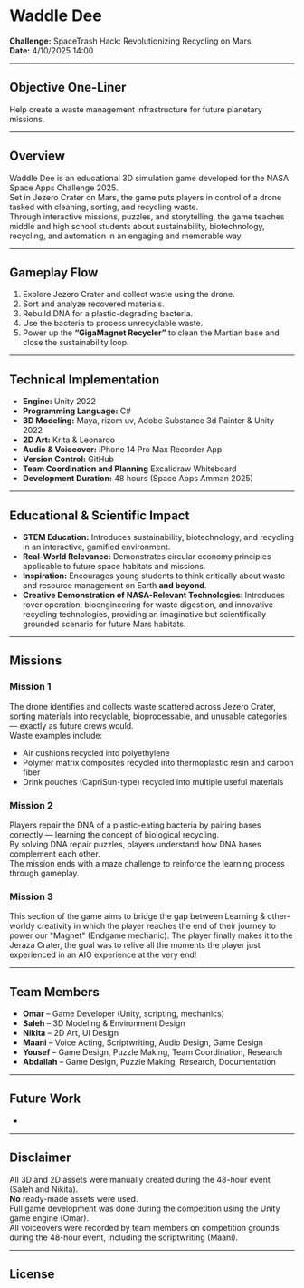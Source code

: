 # Waddle Dee

**Challenge:** SpaceTrash Hack: Revolutionizing Recycling on Mars  
**Date:** 4/10/2025 14:00  

---

## Objective One-Liner
Help create a waste management infrastructure for future planetary missions.

---

## Overview
Waddle Dee is an educational 3D simulation game developed for the NASA Space Apps Challenge 2025.  
Set in Jezero Crater on Mars, the game puts players in control of a drone tasked with cleaning, sorting, and recycling waste.  
Through interactive missions, puzzles, and storytelling, the game teaches middle and high school students about sustainability, biotechnology, recycling, and automation in an engaging and memorable way.

---

## Gameplay Flow
1. Explore Jezero Crater and collect waste using the drone.  
2. Sort and analyze recovered materials.  
3. Rebuild DNA for a plastic-degrading bacteria.  
4. Use the bacteria to process unrecyclable waste.  
5. Power up the **“GigaMagnet Recycler”** to clean the Martian base and close the sustainability loop.

---

## Technical Implementation
- **Engine:** Unity 2022  
- **Programming Language:** C#  
- **3D Modeling:** Maya, rizom uv, Adobe Substance 3d Painter & Unity 2022
- **2D Art:** Krita & Leonardo
- **Audio & Voiceover:** iPhone 14 Pro Max Recorder App  
- **Version Control:** GitHub
- **Team Coordination and Planning** Excalidraw Whiteboard
- **Development Duration:** 48 hours (Space Apps Amman 2025)

---

## Educational & Scientific Impact
- **STEM Education:** Introduces sustainability, biotechnology, and recycling in an interactive, gamified environment.  
- **Real-World Relevance:** Demonstrates circular economy principles applicable to future space habitats and missions.  
- **Inspiration:** Encourages young students to think critically about waste and resource management on Earth **and beyond**.
- **Creative Demonstration of NASA-Relevant Technologies**: Introduces rover operation, bioengineering for waste digestion, and innovative recycling technologies, providing an imaginative but scientifically grounded scenario for future Mars habitats.

---

## Missions

### Mission 1
The drone identifies and collects waste scattered across Jezero Crater, sorting materials into recyclable, bioprocessable, and unusable categories — exactly as future crews would.  
Waste examples include:  
- Air cushions recycled into polyethylene  
- Polymer matrix composites recycled into thermoplastic resin and carbon fiber  
- Drink pouches (CapriSun-type) recycled into multiple useful materials  

### Mission 2
Players repair the DNA of a plastic-eating bacteria by pairing bases correctly — learning the concept of biological recycling.  
By solving DNA repair puzzles, players understand how DNA bases complement each other.  
The mission ends with a maze challenge to reinforce the learning process through gameplay.

### Mission 3
This section of the game aims to bridge the gap between Learning & other-worldy creativity in which the player reaches the end of their journey to power our "Magnet" (Endgame mechanic). The player finally makes it to the Jeraza Crater, the goal was to relive all the moments the player just experienced in an AIO experience at the very end!

---

## Team Members
- **Omar** – Game Developer (Unity, scripting, mechanics)  
- **Saleh** – 3D Modeling & Environment Design  
- **Nikita** – 2D Art, UI Design  
- **Maani** – Voice Acting, Scriptwriting, Audio Design, Game Design  
- **Yousef** – Game Design, Puzzle Making, Team Coordination, Research  
- **Abdallah** – Game Design, Puzzle Making, Research, Documentation  

---

## Future Work
- 

---

## Disclaimer
All 3D and 2D assets were manually created during the 48-hour event (Saleh and Nikita).  
**No** ready-made assets were used.  
Full game development was done during the competition using the Unity game engine (Omar).  
All voiceovers were recorded by team members on competition grounds during the 48-hour event, including the scriptwriting (Maani).

---

## License

